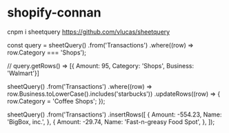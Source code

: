 # shopify-connan



cnpm i sheetquery
https://github.com/vlucas/sheetquery


const query = sheetQuery()
  .from('Transactions')
  .where((row) => row.Category === 'Shops');

// query.getRows() => [{ Amount: 95, Category: 'Shops', Business: 'Walmart'}]


sheetQuery()
  .from('Transactions')
  .where((row) => row.Business.toLowerCase().includes('starbucks'))
  .updateRows((row) => {
    row.Category = 'Coffee Shops';
  });



sheetQuery()
  .from('Transactions')
  .insertRows([
    {
      Amount: -554.23,
      Name: 'BigBox, inc.',
    },
    {
      Amount: -29.74,
      Name: 'Fast-n-greasy Food Spot',
    },
  ]);

  